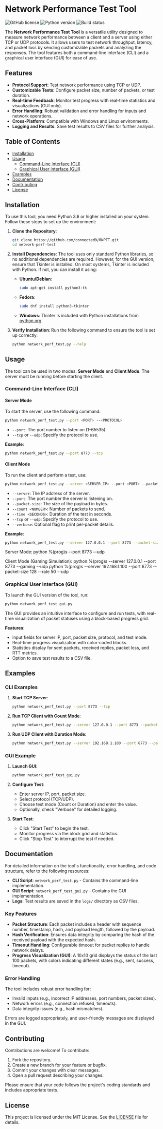 
# Network Performance Test Tool

![GitHub license](https://img.shields.io/badge/license-MIT-blue.svg)
![Python version](https://img.shields.io/badge/python-3.8%2B-blue.svg)
![Build status](https://img.shields.io/badge/build-passing-brightgreen.svg)

The **Network Performance Test Tool** is a versatile utility designed to measure network performance between a client and a server using either TCP or UDP protocols. It allows users to test network throughput, latency, and packet loss by sending customizable packets and analyzing the responses. The tool features both a command-line interface (CLI) and a graphical user interface (GUI) for ease of use.

## Features

- **Protocol Support**: Test network performance using TCP or UDP.
- **Customizable Tests**: Configure packet size, number of packets, or test duration.
- **Real-time Feedback**: Monitor test progress with real-time statistics and visualizations (GUI only).
- **Error Handling**: Robust validation and error handling for inputs and network operations.
- **Cross-Platform**: Compatible with Windows and Linux environments.
- **Logging and Results**: Save test results to CSV files for further analysis.

## Table of Contents

- [Installation](#installation)
- [Usage](#usage)
  - [Command-Line Interface (CLI)](#command-line-interface-cli)
  - [Graphical User Interface (GUI)](#graphical-user-interface-gui)
- [Examples](#examples)
- [Documentation](#documentation)
- [Contributing](#contributing)
- [License](#license)

## Installation

To use this tool, you need Python 3.8 or higher installed on your system. Follow these steps to set up the environment:

1. **Clone the Repository**:
   ```bash
   git clone https://github.com/connected9/RNPTT.git
   cd network-perf-test
   ```

2. **Install Dependencies**:
   The tool uses only standard Python libraries, so no additional dependencies are required. However, for the GUI version, ensure that Tkinter is installed. On most systems, Tkinter is included with Python. If not, you can install it using:
   - **Ubuntu/Debian**:
     ```bash
     sudo apt-get install python3-tk
     ```
   - **Fedora**:
     ```bash
     sudo dnf install python3-tkinter
     ```
   - **Windows**: Tkinter is included with Python installations from [python.org](https://www.python.org/).

3. **Verify Installation**:
   Run the following command to ensure the tool is set up correctly:
   ```bash
   python network_perf_test.py --help
   ```

## Usage

The tool can be used in two modes: **Server Mode** and **Client Mode**. The server must be running before starting the client.

### Command-Line Interface (CLI)

#### Server Mode

To start the server, use the following command:

```bash
python network_perf_test.py --port <PORT> --<PROTOCOL>
```

- `--port`: The port number to listen on (1-65535).
- `--tcp` or `--udp`: Specify the protocol to use.

**Example**:
```bash
python network_perf_test.py --port 8773 --tcp
```

#### Client Mode

To run the client and perform a test, use:

```bash
python network_perf_test.py --server <SERVER_IP> --port <PORT> --packet-size <SIZE> --<MODE> <VALUE> --<PROTOCOL> [--verbose]
```

- `--server`: The IP address of the server.
- `--port`: The port number the server is listening on.
- `--packet-size`: The size of the payload in bytes.
- `--count <NUMBER>`: Number of packets to send.
- `--time <SECONDS>`: Duration of the test in seconds.
- `--tcp` or `--udp`: Specify the protocol to use.
- `--verbose`: Optional flag to print per-packet details.

**Example**:
```bash
python network_perf_test.py --server 127.0.0.1 --port 8773 --packet-size 1024 --count 50 --tcp --verbose
```

Server Mode:
  python %(prog)s --port 8773 --udp

Client Mode (Gaming Simulation):
  python %(prog)s --server 127.0.0.1 --port 8773 --gaming --udp
  python %(prog)s --server 192.168.1.100 --port 8773 --packet-size 128 --rate 50 --udp

### Graphical User Interface (GUI)

To launch the GUI version of the tool, run:

```bash
python network_perf_test_gui.py
```

The GUI provides an intuitive interface to configure and run tests, with real-time visualization of packet statuses using a block-based progress grid.

**Features**:
- Input fields for server IP, port, packet size, protocol, and test mode.
- Real-time progress visualization with color-coded blocks.
- Statistics display for sent packets, received replies, packet loss, and RTT metrics.
- Option to save test results to a CSV file.

## Examples

### CLI Examples

1. **Start TCP Server**:
   ```bash
   python network_perf_test.py --port 8773 --tcp
   ```

2. **Run TCP Client with Count Mode**:
   ```bash
   python network_perf_test.py --server 127.0.0.1 --port 8773 --packet-size 1024 --count 50 --tcp --verbose
   ```

3. **Run UDP Client with Duration Mode**:
   ```bash
   python network_perf_test.py --server 192.168.1.100 --port 8773 --packet-size 512 --time 10 --udp
   ```

### GUI Example

1. **Launch GUI**:
   ```bash
   python network_perf_test_gui.py
   ```

2. **Configure Test**:
   - Enter server IP, port, packet size.
   - Select protocol (TCP/UDP).
   - Choose test mode (Count or Duration) and enter the value.
   - Optionally, check "Verbose" for detailed logging.

3. **Start Test**:
   - Click "Start Test" to begin the test.
   - Monitor progress via the block grid and statistics.
   - Click "Stop Test" to interrupt the test if needed.

## Documentation

For detailed information on the tool's functionality, error handling, and code structure, refer to the following resources:

- **CLI Script**: `network_perf_test.py` - Contains the command-line implementation.
- **GUI Script**: `network_perf_test_gui.py` - Contains the GUI implementation.
- **Logs**: Test results are saved in the `logs/` directory as CSV files.

### Key Features

- **Packet Structure**: Each packet includes a header with sequence number, timestamp, hash, and payload length, followed by the payload.
- **Hash Verification**: Ensures data integrity by comparing the hash of the received payload with the expected hash.
- **Timeout Handling**: Configurable timeout for packet replies to handle network delays.
- **Progress Visualization (GUI)**: A 10x10 grid displays the status of the last 100 packets, with colors indicating different states (e.g., sent, success, timeout).

### Error Handling

The tool includes robust error handling for:

- Invalid inputs (e.g., incorrect IP addresses, port numbers, packet sizes).
- Network errors (e.g., connection refused, timeouts).
- Data integrity issues (e.g., hash mismatches).

Errors are logged appropriately, and user-friendly messages are displayed in the GUI.

## Contributing

Contributions are welcome! To contribute:

1. Fork the repository.
2. Create a new branch for your feature or bugfix.
3. Commit your changes with clear messages.
4. Open a pull request describing your changes.

Please ensure that your code follows the project's coding standards and includes appropriate tests.

## License

This project is licensed under the MIT License. See the [LICENSE](LICENSE) file for details.
